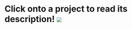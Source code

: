 # Click onto a project to read its description! ![](https://emojipedia-us.s3.dualstack.us-west-1.amazonaws.com/thumbs/160/apple/81/alien-monster_1f47e.png)


